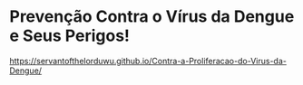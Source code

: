 # Prevenção Contra o Vírus da Dengue e Seus Perigos!

https://servantofthelorduwu.github.io/Contra-a-Proliferacao-do-Virus-da-Dengue/
